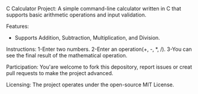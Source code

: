 C Calculator Project:
 A simple command-line calculator written in C that supports basic arithmetic operations and input validation.

Features:
* Supports Addition, Subtraction, Multiplication, and Division.

Instructions:
1-Enter two numbers.
2-Enter an operation(+, -, *, /).
3-You can see the final result of the mathematical operation.

Participation:
You'are welcome to fork this depository, report issues or creat pull requests to make the project advanced.

Licensing:
The project operates under the open-source MIT License.
